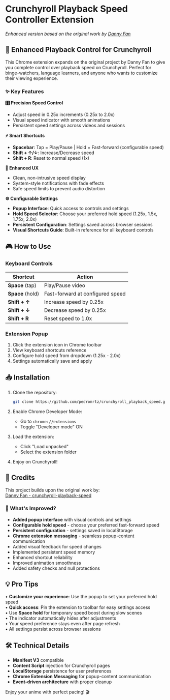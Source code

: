 # Crunchyroll Playback Speed Controller Extension  

*Enhanced version based on the original work by [Danny Fan](https://github.com/dannyfan/crunchyroll-playback-speed)*  

## 🚀 Enhanced Playback Control for Crunchyroll  

This Chrome extension expands on the original project by Danny Fan to give you complete control over playback speed on Crunchyroll. Perfect for binge-watchers, language learners, and anyone who wants to customize their viewing experience.  

### ✨ Key Features  

**🎛️ Precision Speed Control**  
- Adjust speed in 0.25x increments (0.25x to 2.0x)  
- Visual speed indicator with smooth animations  
- Persistent speed settings across videos and sessions  

**⚡ Smart Shortcuts**  
- **Spacebar**: Tap = Play/Pause | Hold = Fast-forward (configurable speed)  
- **Shift + ↑/↓**: Increase/Decrease speed  
- **Shift + R**: Reset to normal speed (1x)  

**🎨 Enhanced UX**  
- Clean, non-intrusive speed display  
- System-style notifications with fade effects  
- Safe speed limits to prevent audio distortion  

**⚙️ Configurable Settings**  
- **Popup Interface**: Quick access to controls and settings  
- **Hold Speed Selector**: Choose your preferred hold speed (1.25x, 1.5x, 1.75x, 2.0x)  
- **Persistent Configuration**: Settings saved across browser sessions  
- **Visual Shortcuts Guide**: Built-in reference for all keyboard controls  

## 🎮 How to Use  

### Keyboard Controls  
| Shortcut | Action |
|----------|--------|
| **Space** (tap) | Play/Pause video |
| **Space** (hold) | Fast-forward at configured speed |
| **Shift + ↑** | Increase speed by 0.25x |
| **Shift + ↓** | Decrease speed by 0.25x |
| **Shift + R** | Reset speed to 1.0x |

### Extension Popup  
1. Click the extension icon in Chrome toolbar  
2. View keyboard shortcuts reference  
3. Configure hold speed from dropdown (1.25x - 2.0x)  
4. Settings automatically save and apply  

## 📥 Installation  

1. Clone the repository:  
   ```bash
   git clone https://github.com/pedromrtz/crunchyroll_playback_speed.git
   ```

2. Enable Chrome Developer Mode:  
   - Go to `chrome://extensions`  
   - Toggle "Developer mode" ON  

3. Load the extension:  
   - Click "Load unpacked"  
   - Select the extension folder  

4. Enjoy on Crunchyroll!  

## 🙏 Credits  

This project builds upon the original work by:  
[Danny Fan - crunchyroll-playback-speed](https://github.com/dannyfan/crunchyroll-playback-speed)  

### 🔄 What's Improved?  
- **Added popup interface** with visual controls and settings  
- **Configurable hold speed** - choose your preferred fast-forward speed  
- **Persistent configuration** - settings saved in localStorage  
- **Chrome extension messaging** - seamless popup-content communication  
- Added visual feedback for speed changes  
- Implemented persistent speed memory  
- Enhanced shortcut reliability  
- Improved animation smoothness  
- Added safety checks and null protections  

## 💡 Pro Tips  

• **Customize your experience**: Use the popup to set your preferred hold speed  
• **Quick access**: Pin the extension to toolbar for easy settings access  
• Use **Space hold** for temporary speed boost during slow scenes  
• The indicator automatically hides after adjustments  
• Your speed preference stays even after page refresh  
• All settings persist across browser sessions  

## 🛠️ Technical Details  

- **Manifest V3** compatible  
- **Content Script** injection for Crunchyroll pages  
- **LocalStorage** persistence for user preferences  
- **Chrome Extension Messaging** for popup-content communication  
- **Event-driven architecture** with proper cleanup  

Enjoy your anime with perfect pacing! 🎬